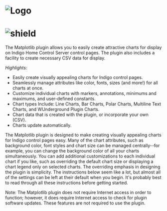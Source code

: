 # ![Logo](https://github.com/DaveL17/matplotlib/wiki/img/img_MatplotlibLogo.png)
# ![shield](https://img.shields.io/github/release/DaveL17/matplotlib.svg)

The Matplotlib plugin allows you to easily create attractive charts for display on Indigo Home Control Server control pages. The plugin also includes a facility to create necessary CSV data for display.

*Highlights:*  
- Easily create visually appealing charts for Indigo control pages.
- Seamlessly manage attributes like color, fonts, sizes (and more!) for all charts at once.
- Customize individual charts with markers, annotations, minimums and maximums, and user-defined constants.
- Chart types Include: Line Charts, Bar Charts, Polar Charts, Multiline Text Charts, and WUnderground Plugin Charts.
- Chart data that is created with the plugin, or incorporate your own (CSV).
- Charts update automatically.

The Matplotlib plugin is designed to make creating visually appealing charts for Indigo control pages easy. Many of the chart attributes, such as background color, font styles and chart size can be managed centrally--for example, you can change the background color of all your charts simultaneously. You can add additional customizations to each individual chart if you like, such as overriding the default chart size or displaying a chart legend only on selected charts. The overriding emphasis in designing the plugin is simplicity. The instructions below seem like a lot, but almost all of the settings can be left at their default when you begin. It's probably best to read through all these instructions before getting started.

Note: The Matplotlib plugin does not require Internet access in order to 
function; however, it does require Internet access to check for plugin 
software updates.  These features are not required to use the plugin.
